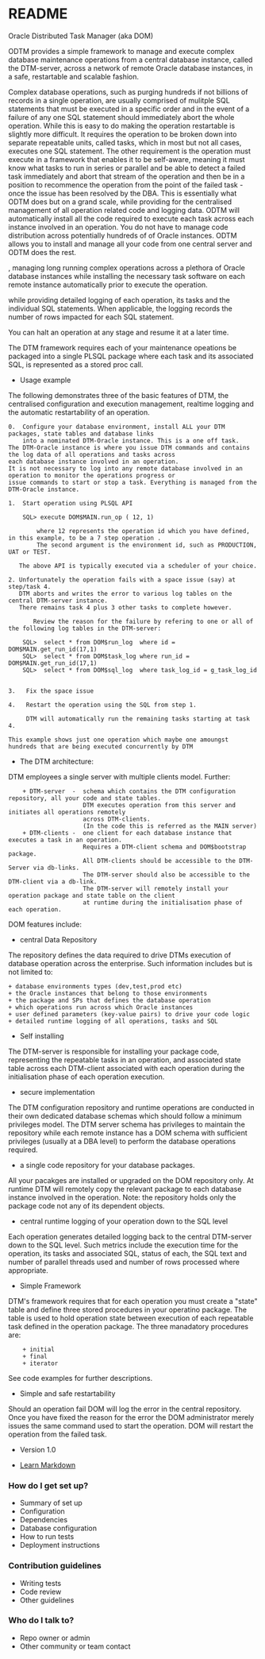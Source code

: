 # README #

Oracle Distributed Task Manager (aka DOM) 

ODTM provides a simple framework to manage and execute complex database maintenance operations from a central database instance, called the DTM-server, across a network of remote Oracle database instances, in a safe, restartable and scalable fashion.

Complex database operations, such as purging hundreds if not billions of records in a single operation, are usually comprised of mulitple SQL statements that must be executed in a specific order and in the event of a failure of any one SQL statement should immediately abort the whole operation. While this is easy to do making the operation restartable is slightly more difficult. It requires the operation to be broken down into separate repeatable units, called tasks, which in most but not all cases, executes  one SQL statement. The other requirement is the operation must execute in a framework that enables it to be self-aware, meaning it must know what tasks to run in series or parallel and be able to detect a failed task immediately and abort that stream of the operation and then be in a position to recommence the operation from the point of the failed task -  once the issue has been resolved by the DBA.  This is essentially what ODTM does but on a grand scale, while providing for the centralised management of all operation related code and logging data. ODTM will automatically install all the code required to execute each task across each instance involved in an operation. You do not have to manage code distribution across potentially hundreds of of Oracle instances. ODTM allows you to install and manage all your code from one central server and ODTM does the rest. 

, managing long running complex operations across a plethora of Oracle database instances while installing the necessary task software on each remote instance automatically prior to execute the operation. 

while providing detailed logging of each operation, its tasks and the individual SQL statements. When applicable, the logging records the number of rows impacted for each SQL statement. 

You can halt an operation at any stage and resume it at a later time.

The DTM framework requires each of your maintenance opeations be packaged into a single PLSQL package where each task and its associated SQL, is represented as a stored proc call.

* Usage example	

The following demonstrates three of the basic features of DTM, the centralised configuration and execution management, realtime logging and the automatic restartability of an operation.


    0.  Configure your database environment, install ALL your DTM packages, state tables and database links
        into a nominated DTM-Oracle instance. This is a one off task. 
	The DTM-Oracle instance is where you issue DTM commands and contains the log data of all operations and tasks across
	each database instance involved in an operation.
	It is not necessary to log into any remote database involved in an operation to monitor the operations progress or
	issue commands to start or stop a task. Everything is managed from the DTM-Oracle instance.
        
    1.  Start operation using PLSQL API
		
		SQL> execute DOM$MAIN.run_op ( 12, 1)

            where 12 represents the operation id which you have defined, in this example, to be a 7 step operation .
            The second argument is the environment id, such as PRODUCTION, UAT or TEST.
            
       The above API is typically executed via a scheduler of your choice.

	2. Unfortunately the operation fails with a space issue (say) at step/task 4. 
	   DTM aborts and writes the error to various log tables on the central DTM-server instance.  
	   There remains task 4 plus 3 other tasks to complete however.
       
           Review the reason for the failure by refering to one or all of the following log tables in the DTM-server:

		SQL>  select * from DOM$run_log  where id = DOM$MAIN.get_run_id(17,1)
		SQL>  select * from DOM$task_log where run_id = DOM$MAIN.get_run_id(17,1)
		SQL>  select * from DOM$sql_log  where task_log_id = g_task_log_id
	

 	3.   Fix the space issue 
    
   	4.   Restart the operation using the SQL from step 1.   
    
  	     DTM will automatically run the remaining tasks starting at task 4.
         
    This example shows just one operation which maybe one amoungst hundreds that are being executed concurrently by DTM
    
* The DTM architecture:

DTM employees a single server with multiple clients model. Further:

        + DTM-server  -  schema which contains the DTM configuration repository, all your code and state tables.
                         DTM executes operation from this server and initiates all operations remotely 
                         across DTM-clients.
                         (In the code this is referred as the MAIN server) 
        + DTM-clients -  one client for each database instance that executes a task in an operation.  
                         Requires a DTM-client schema and DOM$bootstrap package.
                         All DTM-clients should be accessible to the DTM-Server via db-links. 
                         The DTM-server should also be accessible to the DTM-client via a db-link.
                         The DTM-server will remotely install your operation package and state table on the client 
                         at runtime during the initialisation phase of each operation.
                         
DOM features include:

* central Data Repository

The repository defines the data required to drive DTMs execution of database operation across the enterprise. Such information includes but is not limited to:

    + database environments types (dev,test,prod etc)
    + the Oracle instances that belong to those environments
    + the package and SPs that defines the database operation
    + which operations run across which Oracle instances
    + user defined parameters (key-value pairs) to drive your code logic 
    + detailed runtime logging of all operations, tasks and SQL

* Self installing

The DTM-server is responsible for installing your package code, representing the repeatable tasks in an operation, and associated state table across each DTM-client associated with each operation during the initialisation phase of each operation execution.

* secure implementation

The DTM configuration repository and runtime operations are conducted in their own dedicated database schemas which should follow a minimum privileges model. The DTM server schema has privileges to maintain the repository while each remote instance has a DOM schema with sufficient privileges (usually at a DBA level) to perform the database operations required.

* a single code repository for your database packages.

All your pacakges are installed or upgraded on the DOM repository only.  At runtime DTM will remotely copy the relevant package to each database instance involved in the operation. Note: the repository holds only the package code not any of its dependent objects.

* central runtime logging of your operation down to the SQL level

Each operation generates detailed logging back to the central DTM-server down to the SQL level.  Such metrics include the execution time for the operation, its tasks and associated SQL, status of each, the SQL text and number of parallel threads used and number of rows processed where appropriate.

* Simple Framework 

DTM's framework requires that for each operation you must create a "state" table and define three stored procedures in your operatino package. 
The table is used to hold operation state between execution of each repeatable task defined in the operation package. 
The three manadatory procedures are:

        + initial
        + final
        + iterator
        
See code examples for further descriptions.

* Simple and safe restartability

Should an operation fail DOM will log the error in the central repository. Once you have fixed the reason for the error the DOM administrator merely issues the same command used to start the operation.  DOM will restart the operation from the failed task. 

* Version 1.0 

* [Learn Markdown](https://bitbucket.org/tutorials/markdowndemo)

### How do I get set up? ###

* Summary of set up
* Configuration
* Dependencies
* Database configuration
* How to run tests
* Deployment instructions

### Contribution guidelines ###

* Writing tests
* Code review
* Other guidelines

### Who do I talk to? ###

* Repo owner or admin
* Other community or team contact
